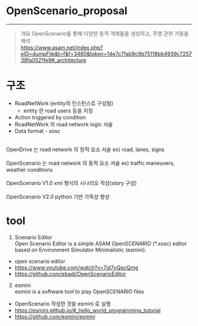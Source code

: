 # OpenScenario_proposal

------------
> 개요
OpenScenario를 통해 다양한 동적 객체들을 생성하고, 주행 관련 거동을 해석<br/>
https://www.asam.net/index.php?eID=dumpFile&t=f&f=3460&token=14e7c7fab9c9b75118bb4939c725738fa0521fe9#_architecture<br/>
>
>
>
>
>
>

# 구조
  * RoadNetWork (entity의 인스턴스로 구성됨)
    * entity 란 road users 등을 지칭
  * Action triggered by condition
  * RoadNetWork 의 road network logic 서술
  * Data format - xosc
  <br/>
  OpenDrive 는 road network 의 정적 요소 서술 ex) road, lanes, signs<br/><br/>
  OpenScenario 는 road network 의 동적 요소 서술 ex) traffic maneuvers, weather conditions<br/><br/>
  OpenScenario V1.0 xml 형식의 시나리오 작성(story 구성)<br/><br/>
  OpenScenario V2.0 python 기반 가독성 향상 <br/>
  



# tool
1. Scenario Editor <br/>
Open Scenario Editor is a simple ASAM OpenSCENARIO (*.xosc) editor based on Environment Simulator Minimalistic (esmini).<br/>
  * open scenario editor
  * https://www.youtube.com/watch?v=7id7vQpcQmg
  * https://github.com/ebadi/OpenScenarioEditor

2. esmini <br/>
esmini is a software tool to play OpenSCENARIO files<br/>
  * OpenScenario 작성한 것을 esmini 로 실행
  * https://esmini.github.io/#_hello_world_programming_tutorial
  * https://github.com/esmini/esmini
  
  
  

  
